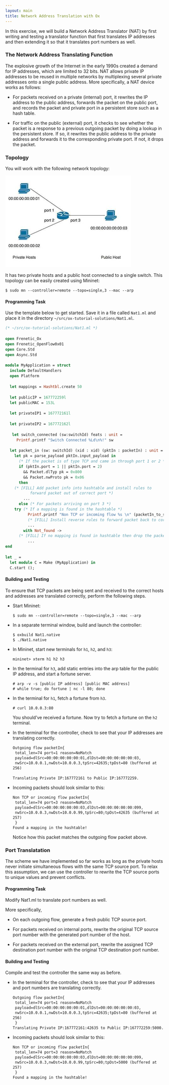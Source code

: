 ```yaml
---
layout: main
title: Network Address Translation with Ox
---
```


In this exercise, we will build a Network Address Translator (NAT) by
first writing and testing a translator function that first translates
IP addresses and then extending it so that it translates port numbers
as well.

### The Network Address Translating Function

The explosive growth of the Internet in the early 1990s created a
demand for IP addresses, which are limited to 32 bits. NAT allows
private IP addresses to be reused in multiple networks by multiplexing
several private addresses onto a single public address. More
specifically, a NAT device works as follows:

* For packets received on a private (internal) port, it rewrites the
  IP address to the public address, forwards the packet on the public
  port, and records the packet and private port in a persistent store
  such as a hash table.

* For traffic on the public (external) port, it checks to see whether
  the packet is a response to a previous outgoing packet by doing a
  lookup in the persistent store. If so, it rewrites the public
  address to the private address and forwards it to the corresponding
  private port. If not, it drops the packet. 

### Topology

You will work with the following network topology:

![images](../images/NatTopo.jpg)

It has two private hosts and a public host connected to a single
switch. This topology can be easily created using Mininet:

~~~
$ sudo mn --controller=remote --topo=single,3 --mac --arp
~~~

#### Programming Task

Use the template below to get started. Save it in a file called
`Nat1.ml` and place it in the directory `~/src/ox-tutorial-solutions/Nat1.ml`.

~~~ ocaml
(* ~/src/ox-tutorial-solutions/Nat1.ml *)

open Frenetic_Ox
open Frenetic_OpenFlow0x01
open Core.Std
open Async.Std

module MyApplication = struct
  include DefaultHandlers
  open Platform

  let mappings = Hashtbl.create 50

  let publicIP = 167772259l
  let publicMAC = 153L

  let privateIP1 = 167772161l

  let privateIP2 = 167772162l

   let switch_connected (sw:switchId) feats : unit =
     Printf.printf "Switch Connected %Ld\n%!" sw

  let packet_in (sw: switchId) (xid : xid) (pktIn : packetIn) : unit =
    let pk = parse_payload pktIn.input_payload in
      (* If the packet is of type TCP and came in through port 1 or 2 *)
      if (pktIn.port = 1 || pktIn.port = 2)
        && Packet.dlTyp pk = 0x800
        && Packet.nwProto pk = 0x06
      then
	(* [FILL] Add packet info into hashtable and install rules to
           forward packet out of correct port *)
        ...
      else (* For packets arriving on port 3 *)
	try (* If a mapping is found in the hashtable *)
          Printf.printf "Non TCP or incoming flow %s \n" (packetIn_to_string pktIn);
          (* [FILL] Install reverse rules to forward packet back to correct host *)
          ...
        with Not_found ->
	  (* [FILL] If no mapping is found in hashtable then drop the packet *)
          ...
end

let _ =
  let module C = Make (MyApplication) in
  C.start ();

~~~

#### Building and Testing

To ensure that TCP packets are being sent and received to the correct
hosts and addresses are translated correctly, perform the following
steps.

 * Start Mininet:

       $ sudo mn --controller=remote --topo=single,3 --mac --arp

 * In a separate terminal window, build and launch the controller:

       $ oxbuild Nat1.native
       $ ./Nat1.native

 * In Mininet, start new terminals for `h1`, `h2`, and `h3`:

       mininet> xterm h1 h2 h3

 * In the terminal for `h3`, add static entries into the arp table for
   the public IP address, and start a fortune server.

       # arp -v -s [public IP address] [public MAC address]
       # while true; do fortune | nc -l 80; done
  
* In the terminal for `h1`, fetch a fortune from `h3`.

      # curl 10.0.0.3:80

  You should’ve received a fortune. Now try to fetch a fortune on the `h2` terminal.

* In the terminal for the controller, check to see that your IP addresses are translating
  correctly.

  ~~~
  Outgoing flow packetIn{
   total_len=74 port=1 reason=NoMatch
   payload=dlSrc=00:00:00:00:00:01,dlDst=00:00:00:00:00:03,
   nwSrc=10.0.0.1,nwDst=10.0.0.3,tpSrc=42635;tpDst=80 (buffered at 256)

  Translating Private IP:167772161 to Public IP:167772259.
  ~~~
 
* Incoming packets should look similar to this:

  ~~~
  Non TCP or incoming flow packetIn{
   total_len=74 port=3 reason=NoMatch
   payload=dlSrc=00:00:00:00:00:03,dlDst=00:00:00:00:00:099,
   nwSrc=10.0.0.3,nwDst=10.0.0.99,tpSrc=80;tpDst=42635 (buffered at 257)
   }
  Found a mapping in the hashtable!
  ~~~
  
  Notice how this packet matches the outgoing flow packet above.

### Port Translatation

The scheme we have implemented so far works as long as the private
hosts never initiate simultaneous flows with the same TCP source
port. To relax this assumption, we can use the controller to rewrite
the TCP source ports to unique values and prevent conflicts. 

#### Programming Task

Modify Nat1.ml to translate port numbers as well.

More specifically,

* On each outgoing flow, generate a fresh public TCP source port.

* For packets received on internal ports, rewrite the original TCP
  source port number with the generated port number of the host.

* For packets received on the external port, rewrite the assigned TCP
  destination port number with the original TCP destination port
  number.

#### Building and Testing

Compile and test the controller the same way as before.

* In the terminal for the controller, check to see that your IP
  addresses and port numbers are translating correctly.

  ~~~
  Outgoing flow packetIn{
   total_len=74 port=1 reason=NoMatch
   payload=dlSrc=00:00:00:00:00:01,dlDst=00:00:00:00:00:03,
   nwSrc=10.0.0.1,nwDst=10.0.0.3,tpSrc=42635;tpDst=80 (buffered at 256)
   }
  Translating Private IP:167772161:42635 to Public IP:167772259:5000.
  ~~~

* Incoming packets should look similar to this:

  ~~~
  Non TCP or incoming flow packetIn{
   total_len=74 port=3 reason=NoMatch
   payload=dlSrc=00:00:00:00:00:03,dlDst=00:00:00:00:00:099,
   nwSrc=10.0.0.3,nwDst=10.0.0.99,tpSrc=80;tpDst=5000 (buffered at 257)
   }
  Found a mapping in the hashtable!
  ~~~

